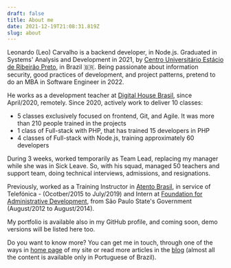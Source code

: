 ```yaml
---
draft: false
title: About me
date: 2021-12-19T21:08:31.819Z
slug: about
---
```

Leonardo (Leo) Carvalho is a backend developer, in Node.js. Graduated in Systems' Analysis and Development in 2021, by [Centro Universitário Estácio de Ribeirão Preto](https://estacio.br/), in Brazil 🇧🇷. Being passionate about information security, good practices of development, and project patterns, pretend to do an MBA in Software Engineer in 2022.

He works as a development teacher at [Digital House Brasil](https://www.digitalhouse.com/br), since April/2020, remotely. Since 2020, actively work to deliver 10 classes:

* 5 classes exclusively focused on frontend, Git, and Agile. It was more than 210 people trained in the projects
* 1 class of Full-stack with PHP, that has trained 15 developers in PHP
* 4 classes of Full-stack with Node.js, training approximately 60 developers

During 3 weeks, worked temporarily as Team Lead, replacing my manager while she was in Sick Leave. So, with his squad, managed 50 teachers and support team, doing technical interviews, admissions, and resignations.

Previously, worked as a Training Instructor in [Atento Brasil](http://atento.com/pt/), in service of Telefónica - (Ocotber/2015 to July/2019) and Intern at [Foundation for Administrative Development](https://pt.wikipedia.org/wiki/Funda%C3%A7%C3%A3o_do_Desenvolvimento_Administrativo), from São Paulo State's Government (August/2012 to August/2014).

My portfolio is available also in my GitHub profile, and coming soon, demo versions will be listed here too.

Do you want to know more? You can get me in touch, through one of the ways in [home page](/en/) of my site or read more articles in the [blog](/posts) (almost all the content is available only in Portuguese of Brazil).